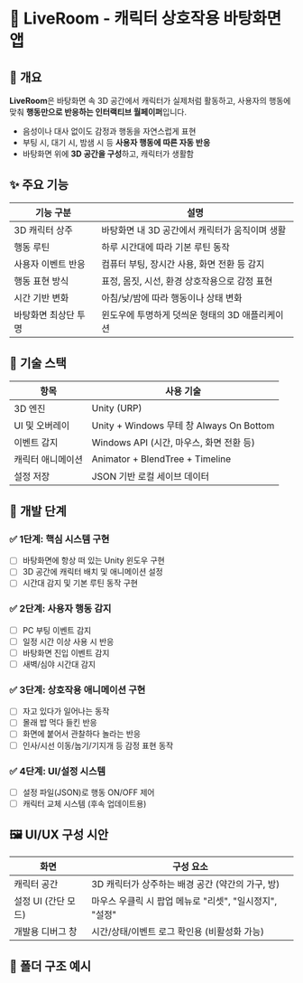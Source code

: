 # 🍱 LiveRoom - 캐릭터 상호작용 바탕화면 앱

## 🎯 개요

**LiveRoom**은 바탕화면 속 3D 공간에서 캐릭터가 실제처럼 활동하고, 사용자의 행동에 맞춰 **행동만으로 반응하는 인터랙티브 월페이퍼**입니다.

- 음성이나 대사 없이도 감정과 행동을 자연스럽게 표현
- 부팅 시, 대기 시, 밤샘 시 등 **사용자 행동에 따른 자동 반응**
- 바탕화면 위에 **3D 공간을 구성**하고, 캐릭터가 생활함

## ✨ 주요 기능

| 기능 구분 | 설명 |
|-----------|------|
| 3D 캐릭터 상주 | 바탕화면 내 3D 공간에서 캐릭터가 움직이며 생활 |
| 행동 루틴 | 하루 시간대에 따라 기본 루틴 동작 |
| 사용자 이벤트 반응 | 컴퓨터 부팅, 장시간 사용, 화면 전환 등 감지 |
| 행동 표현 방식 | 표정, 몸짓, 시선, 환경 상호작용으로 감정 표현 |
| 시간 기반 변화 | 아침/낮/밤에 따라 행동이나 상태 변화 |
| 바탕화면 최상단 투명 | 윈도우에 투명하게 덧씌운 형태의 3D 애플리케이션 |

## 🧱 기술 스택

| 항목 | 사용 기술 |
|------|-----------|
| 3D 엔진 | Unity (URP) |
| UI 및 오버레이 | Unity + Windows 무테 창 Always On Bottom |
| 이벤트 감지 | Windows API (시간, 마우스, 화면 전환 등) |
| 캐릭터 애니메이션 | Animator + BlendTree + Timeline |
| 설정 저장 | JSON 기반 로컬 세이브 데이터 |

## 🚧 개발 단계

### ✅ 1단계: 핵심 시스템 구현
- [ ] 바탕화면에 항상 떠 있는 Unity 윈도우 구현
- [ ] 3D 공간에 캐릭터 배치 및 애니메이션 설정
- [ ] 시간대 감지 및 기본 루틴 동작 구현

### ✅ 2단계: 사용자 행동 감지
- [ ] PC 부팅 이벤트 감지
- [ ] 일정 시간 이상 사용 시 반응
- [ ] 바탕화면 진입 이벤트 감지
- [ ] 새벽/심야 시간대 감지

### ✅ 3단계: 상호작용 애니메이션 구현
- [ ] 자고 있다가 일어나는 동작
- [ ] 몰래 밥 먹다 들킨 반응
- [ ] 화면에 붙어서 관찰하다 놀라는 반응
- [ ] 인사/시선 이동/눕기/기지개 등 감정 표현 동작

### ✅ 4단계: UI/설정 시스템
- [ ] 설정 파일(JSON)로 행동 ON/OFF 제어
- [ ] 캐릭터 교체 시스템 (후속 업데이트용)

## 🖼️ UI/UX 구성 시안

| 화면 | 구성 요소 |
|------|-----------|
| 캐릭터 공간 | 3D 캐릭터가 상주하는 배경 공간 (약간의 가구, 방) |
| 설정 UI (간단 모드) | 마우스 우클릭 시 팝업 메뉴로 "리셋", "일시정지", "설정" |
| 개발용 디버그 창 | 시간/상태/이벤트 로그 확인용 (비활성화 가능) |

## 📁 폴더 구조 예시

